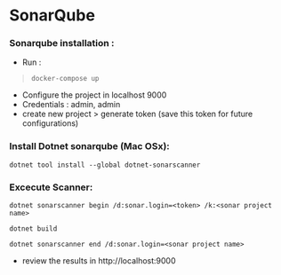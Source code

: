 # SonarQube

### Sonarqube installation :
* Run :

> `docker-compose up`

* Configure the project in localhost 9000
* Credentials : admin, admin
* create new project > generate token (save this token for future configurations)

### Install Dotnet sonarqube (Mac OSx): 

`dotnet tool install --global dotnet-sonarscanner`

### Excecute Scanner:

`dotnet sonarscanner begin /d:sonar.login=<token> /k:<sonar project name>`

`dotnet build`

`dotnet sonarscanner end /d:sonar.login=<sonar project name>`

* review the results in http://localhost:9000




